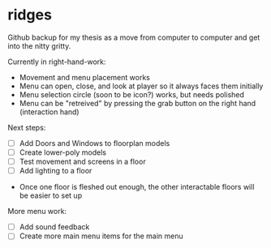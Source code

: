 # ridges
Github backup for my thesis as a move from computer to computer and get into the nitty gritty.

Currently in right-hand-work: 
* Movement and menu placement works
* Menu can open, close, and look at player so it always faces them initially
* Menu selection circle (soon to be icon?) works, but needs polished
* Menu can be "retreived" by pressing the grab button on the right hand (interaction hand)

Next steps:
- [ ] Add Doors and Windows to floorplan models
- [ ] Create lower-poly models
- [ ] Test movement and screens in a floor
- [ ] Add lighting to a floor
* Once one floor is fleshed out enough, the other interactable floors will be easier to set up

More menu work:
- [ ] Add sound feedback
- [ ] Create more main menu items for the main menu
